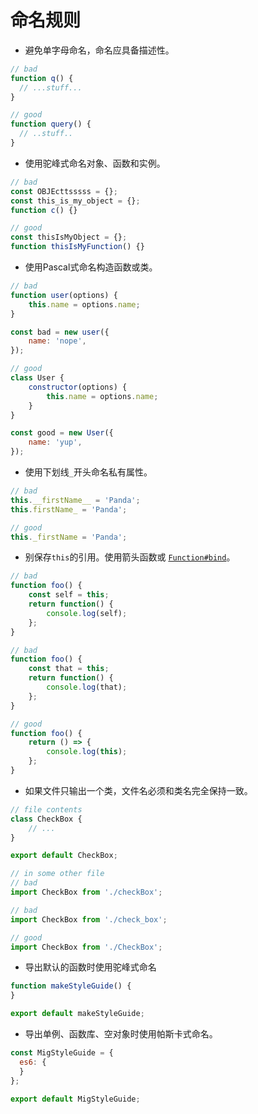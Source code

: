 # 命名规则

- 避免单字母命名，命名应具备描述性。

```javascript
// bad
function q() {
  // ...stuff...
}

// good
function query() {
  // ..stuff..
}
```

- 使用驼峰式命名对象、函数和实例。

```javascript
// bad
const OBJEcttsssss = {};
const this_is_my_object = {};
function c() {}

// good
const thisIsMyObject = {};
function thisIsMyFunction() {}
```
- 使用Pascal式命名构造函数或类。

```javascript
// bad
function user(options) {
    this.name = options.name;
}

const bad = new user({
    name: 'nope',
});

// good
class User {
    constructor(options) {
        this.name = options.name;
    }
}

const good = new User({
    name: 'yup',
});
```

- 使用下划线`_`开头命名私有属性。

```javascript
// bad
this.__firstName__ = 'Panda';
this.firstName_ = 'Panda';

// good
this._firstName = 'Panda';
```

- 别保存`this`的引用。使用箭头函数或 [`Function#bind`](https://developer.mozilla.org/zh-CN/docs/Web/JavaScript/Reference/Global_Objects/Function/bind)。

```javascript
// bad
function foo() {
    const self = this;
    return function() {
        console.log(self);
    };
}

// bad
function foo() {
    const that = this;
    return function() {
        console.log(that);
    };
}

// good
function foo() {
    return () => {
        console.log(this);
    };
}
```

- 如果文件只输出一个类，文件名必须和类名完全保持一致。

```javascript
// file contents
class CheckBox {
    // ...
}

export default CheckBox;

// in some other file
// bad
import CheckBox from './checkBox';

// bad
import CheckBox from './check_box';

// good
import CheckBox from './CheckBox';
```

- 导出默认的函数时使用驼峰式命名

```javascript
function makeStyleGuide() {
}

export default makeStyleGuide;
```

- 导出单例、函数库、空对象时使用帕斯卡式命名。

```javascript
const MigStyleGuide = {
  es6: {
  }
};

export default MigStyleGuide;
```